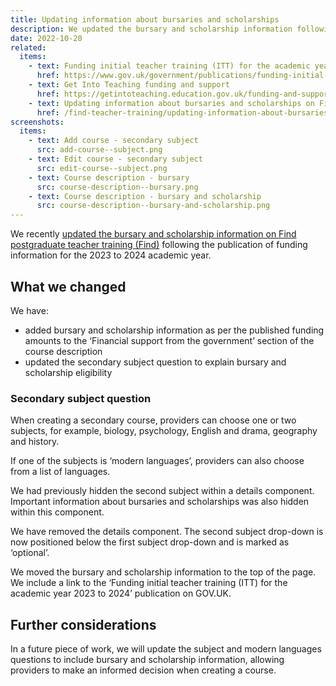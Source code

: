 ```yaml
---
title: Updating information about bursaries and scholarships
description: We updated the bursary and scholarship information following the publication of funding information for the academic year 2023 to 2024
date: 2022-10-20
related:
  items:
    - text: Funding initial teacher training (ITT) for the academic year 2023 to 2024
      href: https://www.gov.uk/government/publications/funding-initial-teacher-training-itt/funding-initial-teacher-training-itt-academic-year-2023-to-2024
    - text: Get Into Teaching funding and support
      href: https://getintoteaching.education.gov.uk/funding-and-support
    - text: Updating information about bursaries and scholarships on Find postgraduate teacher training
      href: /find-teacher-training/updating-information-about-bursaries-and-scholarships/
screenshots:
  items:
    - text: Add course - secondary subject
      src: add-course--subject.png
    - text: Edit course - secondary subject
      src: edit-course--subject.png
    - text: Course description - bursary
      src: course-description--bursary.png
    - text: Course description - bursary and scholarship
      src: course-description--bursary-and-scholarship.png
---
```


We recently [updated the bursary and scholarship information on Find postgraduate teacher training (Find)](/find-teacher-training/updating-bursary-and-scholarship-information/) following the publication of funding information for the 2023 to 2024 academic year.

## What we changed

We have:

- added bursary and scholarship information as per the published funding amounts to the ‘Financial support from the government’ section of the course description
- updated the secondary subject question to explain bursary and scholarship eligibility

### Secondary subject question

When creating a secondary course, providers can choose one or two subjects, for example, biology, psychology, English and drama, geography and history.

If one of the subjects is ‘modern languages’, providers can also choose from a list of languages.

We had previously hidden the second subject within a details component. Important information about bursaries and scholarships was also hidden within this component.

We have removed the details component. The second subject drop-down is now positioned below the first subject drop-down and is marked as ‘optional’.

We moved the bursary and scholarship information to the top of the page. We include a link to the ‘Funding initial teacher training (ITT) for the academic year 2023 to 2024’ publication on GOV.UK.

## Further considerations

In a future piece of work, we will update the subject and modern languages questions to include bursary and scholarship information, allowing providers to make an informed decision when creating a course.
